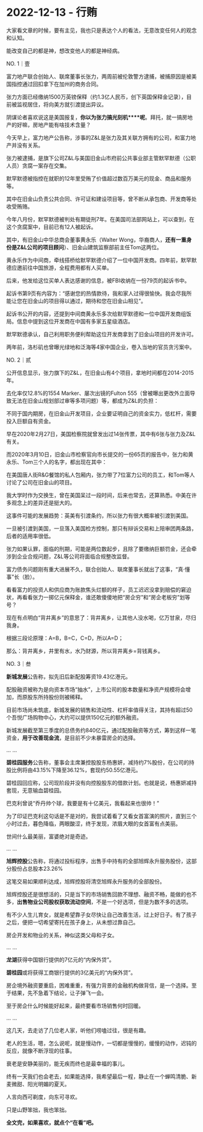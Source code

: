 # 2022-12-13 - 行贿

大家看文章的时候，要有主见，我也只是表达个人的看法，无意改变任何人的观念和认知。

能改变自己的都是神，想改变他人的都是神经病。

NO. 1｜壹

富力地产联合创始人、联席董事长张力，两周前被伦敦警方逮捕，被捕原因是被美国指控通过回扣拿下在加州的商务合同。

张力方面已经缴纳1500万英镑保释（约1.3亿人民币，创下英国保释金记录），目前被监视居住，将向美方就引渡提出异议。

阴谋论者喜欢说这是美国报复，**你以为张力搞光刻机****呢**。拜托，就一搞房地产的好嘛，房地产能有啥技术含量？

今天早上，富力地产公告称，涉事的Z&L是张力及其关联方拥有的公司，和富力地产并没有关系。

张力被逮捕，是旗下公司Z&L与美国旧金山市府前公共事业部主管默罕默德（公职人员）贪腐一案存在交集。

默罕默德被指控在就职的12年里受贿了价值超过数百万美元的现金、商品和服务等。

其中在旧金山负责公共合同、许可证和建设项目等，曾不断从承包商、开发商等处收受贿赂。

今年八月份，默罕默德被判处有期徒刑7年。在美国司法部网站上，可以查到，在这个贪腐案中，目前已有12人被起诉。

其中，有旧金山中华总商会董事黄永乐（Walter Wong，华裔商人，**还有一重身份是Z&L公司的项目顾问**）、旧金山建筑监察部前主任Tom这两位。

黄永乐作为中间商，牵线搭桥给默罕默德介绍了一位中国开发商。四年前，默罕默德应邀前往中国旅游，全程费用都有人买单。

后来，他发给这位买单人表达感谢的信息，被FBI收纳在一份79页的起诉书中。

起诉书第9页有内容为：“感谢您的热情款待，我和家人过得很愉快。我会尽我所能让您在旧金山的项目得以通过，期待和您在旧金山相见”。

起诉书公开的内容，还提到中间商黄永乐多次给默罕默德和一位中国开发商组饭局。信息中提到这位开发商在中国有多家五星级酒店。

默罕默德承认，自己利用职务便利帮助这位开发商拿到了旧金山项目的开发许可。

两年前，洛杉矶也曾曝光绿地和泛海等4家中国企业，卷入当地的官员贪污案中。

NO. 2｜贰

公开信息显示，张力旗下的Z&L，在旧金山有4个项目，拿地时间都在2014-2015年。

去化率仅12.8%的1554 Marker、屡次出镜的Fulton 555（曾被曝出更改外立面导致无法在旧金山规划部过审等多项问题）等，都成为Z&L的负担：

不同于国内期房，在旧金山开发项目，企业要证明自己的资金实力，低杠杆，需要投入巨额自有资金。

早在2020年2月27日，美国检察院就曾发出过14张传票，其中有6张与张力及Z&L有关。

而2020年3月10日，旧金山市检察官向市长提交的一份65页的报告中，张力和黄永乐、Tom三个人的名字，都出现在其中：

在美国唐人街R&G餐馆的私人包厢内，张力带了7位富力公司的员工，和Tom等人讨论了公司在旧金山的项目。

我大学时作为交换生，曾在美国呆过一段时间，后来也常去，还算熟悉。中美在许多观念上的差异还是挺大的。

这事件可能的发展趋势：英美有引渡条约，所以张力有很大概率被引渡到美国。

一旦被引渡到美国，一旦落入美国检方控制，那只有辩诉交易和上陪审团两条路，后者的适用率很低。

张力如果认罪，面临的刑期，可能是两位数起步，且除了要缴纳巨额罚金，还会牵涉到企业合规问题，Z&L等公司将面临合规整改监督。

富力债务问题刚有重大进展不久，联合创始人、联席董事长就出了这事，“真·懂事”长（脸）。

看看富力的投资人和供应商为账款焦头烂额的样子，员工迟迟没拿到赔偿的窘迫状，再看看张力一掷亿元保释金，谁还敢傻傻地把“房企穷”和“房企老板穷”划等号？

现在有点明白“背井离乡”的意思了：背井离乡，让其他人没水喝，亿万甘泉，尽归我身。

根据三段论原理：A=B，B=C，C=D，所以A=D；

那么：背井离乡，井里有水，水乃财源，所以背井离乡=背钱离乡。

NO. 3｜叁

**新城发展**公告称，拟先旧后新配股筹资19.43亿港元。

配股融资被称为是向资本市场“抽水”，上市公司的股本数量和净资产规模将会增加，而原股东所持股份则被稀释。

目前市场尚未筑底，新城发展的销售和流动性、杠杆率值得关注，其持有超过50个吾悦广场购物中心，大约可以提供150亿元的额外融资。

新城发展截至第三季度的总债务约840亿元，通过配股融资等方式，筹到这样一笔资金，**用于改善现金流**，是目前不少未暴雷房企的选择。

... ...

**碧桂园服务**公告称，董事会主席兼控股股东杨惠妍，减持约7%股份，在公司的持股比例将由43.15%下降至36.12%，套现约50.55亿港元。

碧桂园回应称，公司现阶段并没有向控股股东的借款计划。也就是说，杨惠妍减持套现，无意输血碧桂园。

巴克利曾说“乔丹帅个球，我要是有十亿美元，我看起来也很帅！”

为了印证巴克利这句话是不是对的，我尝试着看了又看女首富演的照片，直到三个小时过去，暮色降临，两眼酸涩，终于发现，浓眉大眼的女首富有点美丽。

世间什么最美丽，富婆绝对是奇迹。

... ...

**旭辉控股**公告称，将通过投标程序，出售手中持有的全部旭辉永升服务股份，这部分股份占总股本23.26%

这笔交易如果顺利达成，旭辉控股将清空旭辉永升服务的全部股份。

旭辉控股还是很想活的，只是当下的市场销售回款不理想、融资不畅，能做的也不多，**出售物业公司股权获取流动空间**，不是一个好选项，但是为数不多的选项。

有不少人生儿育女，就是希望靠子女尽快让自己改善生活，过上好日子。有了孩子之后，便把一切希望寄托在孩子身上，从未想过靠自己。

房企开发和物业的关系，神似这类父母和子女。

... ...

**龙湖**获得中国银行提供的7亿元的“内保外贷”。

**碧桂园**或将获得工商银行提供的3亿美元的“内保外贷”。

房企境外融资要重启，困难重重，有强力背景的金融机构做背信，是一个选择。至于结果，先不急着下结论，让子弹飞一会。

至于房企什么时候能好起来，最终要看市场销售何时回暖。

... ...

这几天，去走访了几位老人家，听他们唠嗑过往，很是有趣。

老人的生活，嗯，怎么说呢，就是慢动作，一切都是慢慢的，缓慢的动作，迟钝的反应，就像不断浮现的往事。

衰老是安静美丽的，能无疾而终也是最幸福的事儿。

终有一天我们也会老去，如果能选择，我希望最后一程，静止在一个蝉鸣清脆、新麦微甜、阳光明媚的夏天。

人言向西可剃度，向东可寻欢。

只是山野笨拙，我也笨拙。

**全文完，如果喜欢，就点个“在看”吧。**